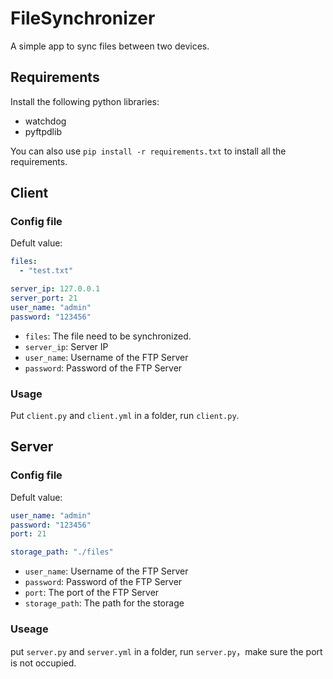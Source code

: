 # FileSynchronizer

A simple app to sync files between two devices.

## Requirements

Install the following python libraries:

 - watchdog
 - pyftpdlib

You can also use `pip install -r requirements.txt` to install all the requirements.

## Client

### Config file

Defult value:

```yaml
files:
  - "test.txt"

server_ip: 127.0.0.1
server_port: 21
user_name: "admin"
password: "123456"
```

 - `files`: The file need to be synchronized.
 - `server_ip`: Server IP
 - `user_name`: Username of the FTP Server
 - `password`: Password of the FTP Server

### Usage

Put `client.py` and `client.yml` in a folder, run `client.py`.

## Server

### Config file

Defult value:

```yaml
user_name: "admin"
password: "123456"
port: 21

storage_path: "./files"
```

 - `user_name`: Username of the FTP Server
 - `password`: Password of the FTP Server
 - `port`: The port of the FTP Server
 - `storage_path`: The path for the storage

### Useage

put `server.py` and `server.yml` in a folder, run `server.py`，make sure the port is not occupied.